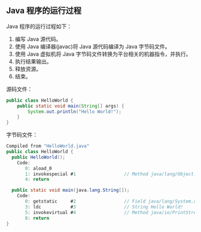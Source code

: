## Java 程序的运行过程

Java 程序的运行过程如下：

1. 编写 Java 源代码。
2. 使用 Java 编译器(javac)将 Java 源代码编译为 Java 字节码文件。
3. 使用 Java 虚拟机将 Java 字节码文件转换为平台相关的机器指令，并执行。
4. 执行结果输出。
5. 释放资源。
6. 结束。

源码文件：
```java
public class HelloWorld {
    public static void main(String[] args) {
        System.out.println("Hello World!");
    }
}
```

字节码文件：

```java
Compiled from "HelloWorld.java"
public class HelloWorld {
  public HelloWorld();
    Code:
       0: aload_0
       1: invokespecial #1                  // Method java/lang/Object."<init>":()V
       4: return

  public static void main(java.lang.String[]);
    Code:
       0: getstatic     #2                  // Field java/lang/System.out:Ljava/io/PrintStream;
       3: ldc           #3                  // String Hello World!
       5: invokevirtual #4                  // Method java/io/PrintStream.println:(Ljava/lang/String;)V
       8: return
}
```




